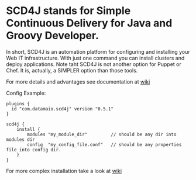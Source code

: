 SCD4J stands for Simple Continuous Delivery for Java and Groovy Developer. 
=============

In short, SCD4J is an automation platform for configuring and installing your Web IT infrastructure. With just one command you can install clusters and deploy applications. Note taht SCD4J is not another option for Puppet or Chef. It is, actually, a SIMPLER option than those tools.

For more details and advantages see documentation at [wiki](https://github.com/scd4j/gradle-plugins/wiki )

Config Example:
```
plugins {
  id "com.datamaio.scd4j" version "0.5.1"
}

scd4j {
	install {
		modules "my_module_dir" 	    // should be any dir into modules dir
		config  "my_config_file.conf"	// should be any properties file into config dir.
	}
}
```

For more complex installation take a look at [wiki](https://github.com/scd4j/gradle-plugins/wiki/02.-Basics)


